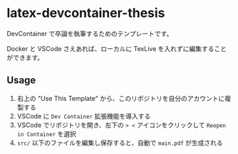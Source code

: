 # latex-devcontainer-thesis

DevContainer で卒論を執筆するためのテンプレートです。

Docker と VSCode さえあれば、ローカルに TexLive を入れずに編集することができます。

## Usage

1. 右上の "Use This Template" から、このリポジトリを自分のアカウントに複製する
2. VSCode に `Dev Container` 拡張機能を導入する
3. VSCode でリポジトリを開き、左下の `> <` アイコンをクリックして `Reopen in Container` を選択
4. `src/` 以下のファイルを編集し保存すると、自動で `main.pdf` が生成される

